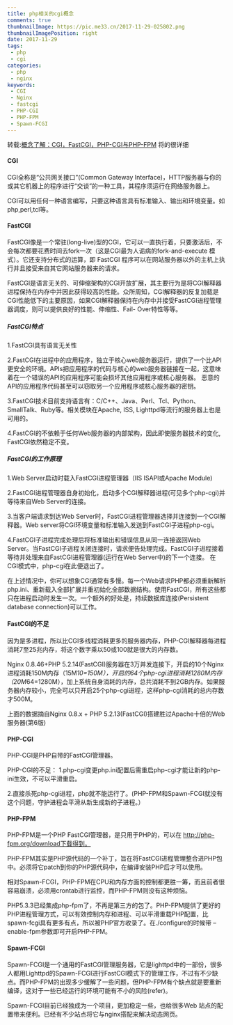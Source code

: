 ```yaml
---
title: php相关的cgi概念
comments: true
thumbnailImage: https://pic.me33.cn/2017-11-29-025802.png
thumbnailImagePosition: right
date: 2017-11-29
tags:
 - php
 - cgi
categories:
 - php
 - nginx
keywords:
 - CGI
 - Nginx
 - fastcgi
 - PHP-CGI
 - PHP-FPM
 - Spawn-FCGI
---
```



转载:[概念了解：CGI，FastCGI，PHP-CGI与PHP-FPM](http://www.nowamagic.net/librarys/veda/detail/1319/)
将的很详细

<!-- excerpt -->
<!-- toc -->

#### CGI
CGI全称是“公共网关接口”(Common Gateway Interface)，HTTP服务器与你的或其它机器上的程序进行“交谈”的一种工具，其程序须运行在网络服务器上。  

CGI可以用任何一种语言编写，只要这种语言具有标准输入、输出和环境变量。如php,perl,tcl等。

#### FastCGI
FastCGI像是一个常驻(long-live)型的CGI，它可以一直执行着，只要激活后，不会每次都要花费时间去fork一次（这是CGI最为人诟病的fork-and-execute 模式）。它还支持分布式的运算，即 FastCGI 程序可以在网站服务器以外的主机上执行并且接受来自其它网站服务器来的请求。

FastCGI是语言无关的、可伸缩架构的CGI开放扩展，其主要行为是将CGI解释器进程保持在内存中并因此获得较高的性能。众所周知，CGI解释器的反复加载是CGI性能低下的主要原因，如果CGI解释器保持在内存中并接受FastCGI进程管理器调度，则可以提供良好的性能、伸缩性、Fail- Over特性等等。

##### FastCGI特点
1.FastCGI具有语言无关性  

2.FastCGI在进程中的应用程序，独立于核心web服务器运行，提供了一个比API更安全的环境。APIs把应用程序的代码与核心的web服务器链接在一起，这意味着在一个错误的API的应用程序可能会损坏其他应用程序或核心服务器。 恶意的API的应用程序代码甚至可以窃取另一个应用程序或核心服务器的密钥。  

3.FastCGI技术目前支持语言有：C/C++、Java、Perl、Tcl、Python、SmallTalk、Ruby等。相关模块在Apache, ISS, Lighttpd等流行的服务器上也是可用的。  

4.FastCGI的不依赖于任何Web服务器的内部架构，因此即使服务器技术的变化, FastCGI依然稳定不变。  

##### FastCGI的工作原理
1.Web Server启动时载入FastCGI进程管理器（IIS ISAPI或Apache Module)  

2.FastCGI进程管理器自身初始化，启动多个CGI解释器进程(可见多个php-cgi)并等待来自Web Server的连接。  

3.当客户端请求到达Web Server时，FastCGI进程管理器选择并连接到一个CGI解释器。Web server将CGI环境变量和标准输入发送到FastCGI子进程php-cgi。  

4.FastCGI子进程完成处理后将标准输出和错误信息从同一连接返回Web Server。当FastCGI子进程关闭连接时，请求便告处理完成。FastCGI子进程接着等待并处理来自FastCGI进程管理器(运行在Web Server中)的下一个连接。 在CGI模式中，php-cgi在此便退出了。  

在上述情况中，你可以想象CGI通常有多慢。每一个Web请求PHP都必须重新解析php.ini、重新载入全部扩展并重初始化全部数据结构。使用FastCGI，所有这些都只在进程启动时发生一次。一个额外的好处是，持续数据库连接(Persistent database connection)可以工作。  

#### FastCGI的不足
因为是多进程，所以比CGI多线程消耗更多的服务器内存，PHP-CGI解释器每进程消耗7至25兆内存，将这个数字乘以50或100就是很大的内存数。  

Nginx 0.8.46+PHP 5.2.14(FastCGI)服务器在3万并发连接下，开启的10个Nginx进程消耗150M内存（15M*10=150M），开启的64个php-cgi进程消耗1280M内存（20M*64=1280M），加上系统自身消耗的内存，总共消耗不到2GB内存。如果服务器内存较小，完全可以只开启25个php-cgi进程，这样php-cgi消耗的总内存数才500M。  

上面的数据摘自Nginx 0.8.x + PHP 5.2.13(FastCGI)搭建胜过Apache十倍的Web服务器(第6版)

#### PHP-CGI
PHP-CGI是PHP自带的FastCGI管理器。

PHP-CGI的不足：
1.php-cgi变更php.ini配置后需重启php-cgi才能让新的php-ini生效，不可以平滑重启。  

2.直接杀死php-cgi进程，php就不能运行了。(PHP-FPM和Spawn-FCGI就没有这个问题，守护进程会平滑从新生成新的子进程。）  

#### PHP-FPM
PHP-FPM是一个PHP FastCGI管理器，是只用于PHP的，可以在 http://php-fpm.org/download下载得到。  

PHP-FPM其实是PHP源代码的一个补丁，旨在将FastCGI进程管理整合进PHP包中。必须将它patch到你的PHP源代码中，在编译安装PHP后才可以使用。  

相对Spawn-FCGI，PHP-FPM在CPU和内存方面的控制都更胜一筹，而且前者很容易崩溃，必须用crontab进行监控，而PHP-FPM则没有这种烦恼。  

PHP5.3.3已经集成php-fpm了，不再是第三方的包了。PHP-FPM提供了更好的PHP进程管理方式，可以有效控制内存和进程、可以平滑重载PHP配置，比spawn-fcgi具有更多有点，所以被PHP官方收录了。在./configure的时候带 –enable-fpm参数即可开启PHP-FPM。

#### Spawn-FCGI
Spawn-FCGI是一个通用的FastCGI管理服务器，它是lighttpd中的一部份，很多人都用Lighttpd的Spawn-FCGI进行FastCGI模式下的管理工作，不过有不少缺点。而PHP-FPM的出现多少缓解了一些问题，但PHP-FPM有个缺点就是要重新编译，这对于一些已经运行的环境可能有不小的风险(refer)。  

Spawn-FCGI目前已经独成为一个项目，更加稳定一些，也给很多Web 站点的配置带来便利。已经有不少站点将它与nginx搭配来解决动态网页。  



